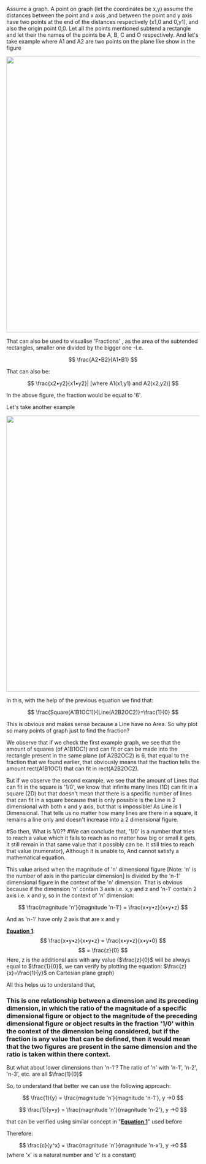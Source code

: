 Assume a graph. A point on graph (let the coordinates be x,y) assume the distances between the point and x axis ,and between the point and y axis have two points at the end of the distances respectively (x1,0 and 0,y1), and also the origin point 0,0. Let all the points mentioned subtend a rectangle and let their the names of the points be A, B, C and O respectively.
And let's take example where A1 and A2 are two points on the plane like show in the figure

<img src="Assets/1000027149_lw7t.jpg" width="720"></img>

That can also be used to visualise 'Fractions' , as the area of the subtended rectangles, smaller one divided by the bigger one -I.e. 

$$
\frac{A2•B2}{A1•B1}
$$

That can also be:

$$
\frac{x2•y2}{x1•y2}|
 [where A1(x1,y1) and A2(x2,y2)]
$$

In the above figure, the fraction would be equal to '6'.

Let's take another example

<img src="Assets/1000027164_9i2s.jpg" width="720"></img>

In this, with the help of the previous equation we find that:

$$
\frac{Square(A1B1OC1)}{Line(A2B2OC2)}=\frac{1}{0}
$$

This is obvious and makes sense because a Line have no Area. So why plot so many points of graph just to find the fraction?

We observe that if we check the first example graph, we see that the amount of squares (of A1B1OC1) and can fit or can be made into the rectangle present in the same plane (of A2B2OC2) is 6, that equal to the fraction that we found earlier, that obviously means that the fraction tells the amount rect(A1B1OC1) that can fit in rect(A2B2OC2). 

But if we observe the second example, we see that the amount of Lines that can fit in the square is '1/0', we know that infinite many lines (1D) can fit in a square (2D) but that doesn't mean that there is a specific number of lines that can fit in a square because that is only possible is the Line is 2 dimensional with both x and y axis, but that is impossible! As Line is 1 Dimensional. That tells us no matter how many lines are there in a square, it remains a line only and doesn't increase into a 2 dimensional figure.

#So then, What is 1/0??
#We can conclude that, '1/0' is a number that tries to reach a value which it fails to reach as no matter how big or small it gets, it still remain in that same value that it possibly can be. It still tries to reach that value (numerator), Although it is unable to, And cannot satisfy a mathematical equation. 

This value arised when the magnitude of 'n' dimensional figure [Note: 'n' is the number of axis in the particular dimension] is divided by the 'n-1' dimensional figure in the context of the 'n' dimension. That is obvious because if the dimension 'n' contain 3 axis i.e. x,y and z and 'n-1' contain 2 axis i.e. x and y, so in the context of 'n' dimension:

$$
\frac{magnitude 'n'}{magnitude 'n-1'} = \frac{x•y•z}{x•y•z}
$$

And as 'n-1' have only 2 axis that are x and y

<u>**Equation 1**</u>:
$$
\frac{x•y•z}{x•y•z} = \frac{x•y•z}{x•y•0}
$$
$$
= \frac{z}{0}
$$
Here, z is the additional axis with any value ($\frac{z}{0}$ will be always equal to $\frac{1}{0}$, we can verify by plotting the equation: $\frac{z}{x}=\frac{1}{y}$ on Cartesian plane graph)

All this helps us to understand that,
### This is one relationship between a dimension and its preceding dimension, in which the ratio of the magnitude of a specific dimensional figure or object to the magnitude of the preceding dimensional figure or object results in the fraction '1/0' within the context of the dimension being considered, but if the fraction is any value that can be defined, then it would mean that the two figures are present in the same dimension and the ratio is taken within there context.

But what about lower dimensions than 'n-1'?
The ratio of 'n' with 'n-1', 'n-2', 'n-3', etc. are all $\frac{1}{0}$

So, to understand that better we can use the following approach:

$$
\frac{1}{y} = \frac{magnitude  'n'}{magnitude  'n-1'}, y →0
$$

$$
\frac{1}{y•y} = \frac{magnitude  'n'}{magnitude  'n-2'}, y →0
$$

that can be verified using similar concept in "<u>**Equation 1**</u>" used before

Therefore:

$$
\frac{c}{y^x} = \frac{magnitude  'n'}{magnitude  'n-x'}, y →0
$$
(where 'x' is a natural number and 'c' is a constant)








